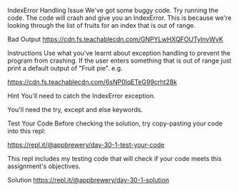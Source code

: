 IndexError Handling
Issue
We've got some buggy code. Try running the code. The code will crash and give you an IndexError. This is because we're looking through the list of fruits for an index that is out of range.

Bad Output
https://cdn.fs.teachablecdn.com/GNPYLwHXQFOUTylnvWvK

Instructions
Use what you've learnt about exception handling to prevent the program from crashing. If the user enters something that is out of range just print a default output of "Fruit pie". e.g.

https://cdn.fs.teachablecdn.com/6sNP0lqETeG99crht28k

Hint
You'll need to catch the IndexError exception.

You'll need the try, except and else keywords.

Test Your Code
Before checking the solution, try copy-pasting your code into this repl:

https://repl.it/@appbrewery/day-30-1-test-your-code

This repl includes my testing code that will check if your code meets this assignment's objectives.

Solution
https://repl.it/@appbrewery/day-30-1-solution